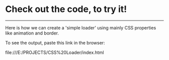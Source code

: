 # Check out the code, to try it!
<hr>

Here is how we can create a 'simple loader' using mainly CSS properties like animation and border.

To see the output, paste this link in the browser:

file:///E:/PROJECTS/CSS%20Loader/index.html


